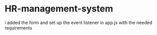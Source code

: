 # HR-management-system

i added the form and set up the event listener in app.js with the needed requirements
